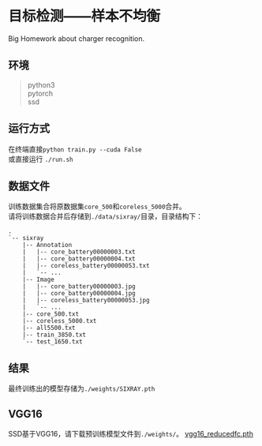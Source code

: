 # 目标检测——样本不均衡
Big Homework about charger recognition.

## 环境 
>  python3  
>  pytorch  
>  ssd

## 运行方式
在终端直接`python train.py --cuda False`  
或直接运行 `./run.sh`


## 数据文件
训练数据集合将原数据集`core_500`和`coreless_5000`合并。  
请将训练数据合并后存储到`./data/sixray/`目录，目录结构下：

```
.
`-- sixray
    |-- Annotation
    |   |-- core_battery00000003.txt
    |   |-- core_battery00000004.txt
    |   |-- coreless_battery00000053.txt
    |   `-- ...
    |-- Image
    |   |-- core_battery00000003.jpg
    |   |-- core_battery00000004.jpg 
    |   |-- coreless_battery00000053.jpg
    |   `-- ...
    |-- core_500.txt
    |-- coreless_5000.txt
    |-- all5500.txt
    |-- train_3850.txt
    `-- test_1650.txt
```
## 结果
最终训练出的模型存储为`./weights/SIXRAY.pth`

## VGG16
SSD基于VGG16，请下载预训练模型文件到`./weights/`。
[vgg16_reducedfc.pth](https://s3.amazonaws.com/amdegroot-models/)
